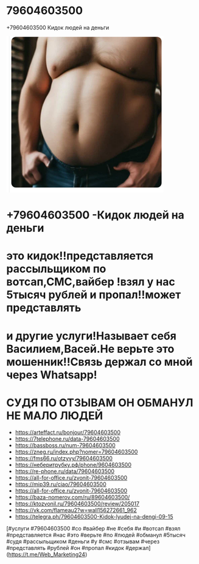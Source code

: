 # 79604603500
+79604603500 Кидок людей на деньги 

![img1](https://github.com/jamping1/79604603500/blob/main/V.png)


# +79604603500 -Кидок людей на деньги
# это кидок!!представляется рассыльщиком по вотсап,СМС,вайбер !взял у нас 5тысяч рублей и пропал!!может представлять 
# и другие услуги!Называет себя Василием,Васей.Не верьте это мошенник!!Связь держал со мной через Whatsapp!
#  СУДЯ ПО ОТЗЫВАМ ОН ОБМАНУЛ НЕ МАЛО ЛЮДЕЙ
- https://arteffact.ru/bonjour/79604603500
- https://7telephone.ru/data-79604603500
- https://bassboss.ru/num-79604603500
- https://zneg.ru/index.php?nomer=79604603500
- https://fms66.ru/otzyvy/79604603500
- https://неберитрубку.рф/phone/9604603500
- https://re-phone.ru/data/79604603500
- https://all-for-office.ru/zvonit-79604603500
- https://mip39.ru/ciao/79604603500
- https://all-for-office.ru/zvonit-79604603500
- https://baza-nomerov.com/ru/89604603500/
- https://ktozvonil.ru/79604603500/review/205017
- https://vk.com/flameau2?w=wall156272661_962
- https://telegra.ph/79604603500-Kidok-lyudej-na-dengi-09-15

[#услуги #79604603500 #со #вайбер #не #себя #и #вотсап #взял #представляется #нас #это #верьте #по #людей #обманул 
#5тысяч #судя #рассыльщиком #деньги #у #смс #отзывам #через #представлять #рублей #он #пропал #кидок #держал] (https://t.me/Web_Marketing24)
